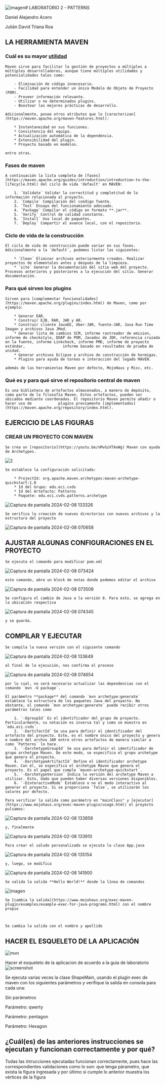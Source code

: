 ![imagen](https://github.com/AlejoCNYT/cvds-lab02/assets/89206637/00c90344-1401-4373-a248-ae565a511b02)# LABORATORIO 2 - PATTERNS

Daniel Alejandro Acero

Julián David Triana Roa

## LA HERRAMIENTA MAVEN

### Cuál es su mayor [utilidad](https://maven.apache.org/what-is-maven.html)

    Maven sirve para facilitar la gestión de proyectos a múltiples a múltiples desarrolladores, aunque tiene múltiples utilidades y potencialidades tales como:

        - Eliminación de código innecesario.
        - Facilidad para entender un único Modelo de Objeto de Proyecto (POM).
        - Proveer información relevante.
        - Utilizar o no determinados plugins.
        - Boostear las mejores prácticas de desarrollo.

    Adicionalmente, posee otros atributos que lo [caracterizan](https://maven.apache.org/maven-features.html):

        * Instantaneidad en sus funciones.
        * Consistencia del equipo.
        * Actualización automática de la dependencia.
        * Extensibilidad del plugin.
        * Proyecto basado en modelos.

    entre otras.

### Fases de maven 

    A continuación la lista completa de [fases](https://maven.apache.org/guides/introduction/introduction-to-the-lifecycle.html) del ciclo de vida 'default' en MAVEN:

        1. ´Validate´ Validar la correctitud y completitud de la información relacionada al proyecto.
        2. ´Compile´ Compilación del coódigo fuente.
        3. ´Test´ Ensayo del funcionamiento adecuado.
        4. ´Package´ Compilar el código en formato **.jar**.
        5. ´Verify´ Control de calidad constante.
        6. ´Install´ Uso local de paquetes.
        7. ´Deploy´ Compartir el avance local, con el repositorio.

### Ciclo de vida de la construcción 

    El ciclo de vida de construcción puede variar en sus fases. Adicionalmente a la ´default´, podemos listar las siguientes:

        * ´Clean´ Eliminar archivos anteriormente creados. Realizar proyectos de elementales antes y después de la limpieza.
        * ´site´ Generar la documentación del sitio web del proyecto. Procesos anteriores y posteriores a la ejecución del sitio. Generar documentación.

### Para qué sirven los plugins 

    Sirven para [complementar funcionalidades](https://maven.apache.org/plugins/index.html) de Maven, como por ejemplo:

        * Generar EAR.
        * Construir EJB, RAR, JAR y AR.
        * Construir cliente JavaEE, Uber-JAR, fuente-JAR, Java Run Time Imagen y archivos Java JMod.
        * Generar lista de cambios SCM, informe rastreador de emision, informe de checkstyle, DOAP de POM, Javadoc de JDK, referencia cruzada en la fuente, informe Linkcheck, informe PMD, informe de proyecto estándar,                 informe basado en resultados de prueba de unidad.
        * Generar archivos Eclipse y archivo de construcción de hormigas.
        * Plugins para ayuda de tareas e interacción del legado MAVEN.

    además de las herramientas Maven por defecto, MojoHaus y Misc, etc.
    
### Qué es y para qué sirve el repositorio central de maven

    Es una biblioteca de artefactos almacenados, a manera de depósito, como parte de la filosofía Maven. Estos artefactos, pueden ser ubicados mediante coordenadas. El repositorio Maven permite añadir o hacer uso de            plugins previamente [implementados](https://maven.apache.org/repository/index.html).

## EJERCICIO DE LAS FIGURAS  

### CREAR UN PROYECTO CON MAVEN   

    Se crea un [repositorio](https://youtu.be/nMvGzXTAxWg) Maven con ayuda de Archetypes.

![2](https://github.com/AlejoCNYT/cvds-lab02/assets/89206637/3c079c1a-f5e1-48a1-92ac-032a8ee11963)    

    Se establece la configuración solicitada:

        * ProjectId: org.apache.maven.archetypes:maven-archetype-quickstart:1.0
        * Id del Grupo: edu.eci.cvds
        * Id del Artefacto: Patterns
        * Paquete: edu.eci.cvds.patterns.archetype

![Captura de pantalla 2024-02-08 133326](https://github.com/AlejoCNYT/cvds-lab02/assets/89206637/465eefca-b815-4719-82ae-cc61c401e641)

    Se verifica la creación de nuevos directorios con nuevos archivos y la estructura del proyecto

![Captura de pantalla 2024-02-08 070658](https://github.com/AlejoCNYT/cvds-lab02/assets/89206637/92b0df56-a7ea-4723-af1e-0caa9b4bf597)

## AJUSTAR ALGUNAS CONFIGURACIONES EN EL PROYECTO

    Se ejecuta el comando para modificar pom.xml

![Captura de pantalla 2024-02-08 073424](https://github.com/AlejoCNYT/cvds-lab02/assets/89206637/e0700c78-6063-4879-a935-c752e703c9f8)

    este comando, abre un block de notas donde podemos editar el archivo

![Captura de pantalla 2024-02-08 073508](https://github.com/AlejoCNYT/cvds-lab02/assets/89206637/d151a436-94aa-4a5d-a184-83d5c1ba12b3)

    Se configura el cambio de Java a la versión 8. Para esto, se agrega en la ubicación respectiva

![Captura de pantalla 2024-02-08 074345](https://github.com/AlejoCNYT/cvds-lab02/assets/89206637/d4646a77-25f6-4bee-afbe-11faa5781e18)

    y se guarda.

## COMPILAR Y EJECUTAR

    Se compila la nueva versión con el siguiente comando

![Captura de pantalla 2024-02-08 133649](https://github.com/AlejoCNYT/cvds-lab02/assets/89206637/c9fb9303-fe88-4871-93f4-8c13004dd3e0)

    al final de la ejecución, nos confirma el proceso
    
![Captura de pantalla 2024-02-08 074654](https://github.com/AlejoCNYT/cvds-lab02/assets/89206637/8940fbc2-b814-4d16-9a50-7cc348855337)

    por lo cual, no será necesario actualizar las dependencias con el comando ´mvn -U package´. 

    El parámetro **package** del comando ´mvn archetype:generate´ establece la estructura de los paquetes Java del proyecto. No obstante, el comando ´mvn archetype:generate´ puede recibir otros parámetros tales como

        1. ´-DgroupId´ Es el identificador del grupo de proyecto. Particularmente, su notación es inversa tal y como se muestra en ´edu.eci.cvds´.
        2. ´-DartifactId´ Se usa para definir el identificador del artefacto del proyecto. Este, es el nombre único del proyecto y genera e nombre del archvo JAR entre otros artefactos de manera similar a como ´Patterns´ lo hace.
        3. ´-DarchetypeGroupId´ Se usa para definir el identificador de grupo archetype Maven. De este modo, se especifica el grupo archetype que genera el proyecto.
        4. ´-DarchetypeArtifactId´ Define el identificador archetype Maven. Con él, se especifica el archetype Maven que genera el proyecto. Es el papel que cumple ´maven-archetype-quickstart´.
        5. ´-DarchetypeVersion´ Indica la versión del archetype Maven a utilizar. Esto, dado que pueden haber diversas versiones disponibles. 
        6. ´-DinteractiveMode´ Establece o no el modo interactivo al generar el proyecto. Si se proporciona ´false´, se utilizarán los valores por defecto.

    Para verificar la salida como parámetro en "mainClass" y [ejecutar](https://www.mojohaus.org/exec-maven-plugin/usage.html) el proyecto pulsamos:

![Captura de pantalla 2024-02-08 133858](https://github.com/AlejoCNYT/cvds-lab02/assets/89206637/8a265a71-dc9d-470e-9b63-891436484ca4)

    y, finalmente

![Captura de pantalla 2024-02-08 133910](https://github.com/AlejoCNYT/cvds-lab02/assets/89206637/04816622-d751-4bb0-90f5-0ac920696091)

    Para crear el saludo personalizado se ejecuta la clase App.java 

![Captura de pantalla 2024-02-08 135154](https://github.com/AlejoCNYT/cvds-lab02/assets/89206637/7ebaa169-3081-4c71-a9c5-387c993a4a3c)

    y, luego, se modifica

![Captura de pantalla 2024-02-08 141900](https://github.com/AlejoCNYT/cvds-lab02/assets/89206637/9204a8c3-e73f-432c-b7b5-d8f398c75eb3)

    Se valida la salida **Hello World!** desde la línea de comandos

![imagen](https://github.com/AlejoCNYT/cvds-lab02/assets/89206637/a0c2a4f8-2318-4c21-acf1-e62729bdffe5)

    Se [cambia la salida](https://www.mojohaus.org/exec-maven-plugin/examples/example-exec-for-java-programs.html) con el nombre propio

        

    Se cambia la salida con el nombre y apellido

    
    
    

## HACER EL ESQUELETO DE LA APLICACIÓN
        
 ![mvn](http://url/a.png)      

 Hacer el esqueleto de la aplicacion de acuerdo a la guia de laboratorio
 ![screenshot](https://github.com/AlejoCNYT/cvds-lab02/assets/74771189/2a26cffd-0bf6-42bd-b832-5a83dd9aad69)

Se ejecuta varias veces la clase ShapeMain, usando el plugin exec de maven con los siguientes parámetros y verifique la salida en consola para cada una:

Sin parámetros



Parámetro: qwerty


Parámetro: pentagon


Parámetro: Hexagon


## ¿Cuál(es) de las anteriores instrucciones se ejecutan y funcionan correctamente y por qué?

Todas las intrucciones ejecutadas funcionan correctamente, pues hace las correspondientes validaciones como lo son: que tenga párametro, que exista la figura ingresada y por último si cumple lo anterior muestra los vértices de la figura


                            

